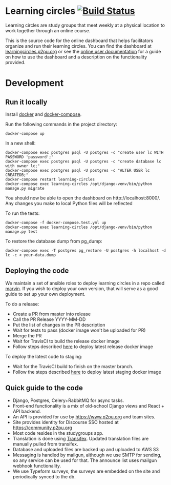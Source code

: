 # Learning circles [![Build Status](https://travis-ci.org/p2pu/learning-circles.svg?branch=master)](https://travis-ci.org/p2pu/learning-circles)

Learning circles are study groups that meet weekly at a physical location to work together through an online course.

This is the source code for the online dashboard that helps facilitators organize and run their learning circles. You can find the dashboard at [learningcircles.p2pu.org](https://learningcircles.p2pu.org/) or see the [online user documentation](https://learning-circles-user-manual.readthedocs.io/en/latest/) for a guide on how to use the dashboard and a description on the functionality provided.

# Development

## Run it locally

Install [docker](https://docs.docker.com/engine/install/) and [docker-compose](https://docs.docker.com/compose/install/).

Run the following commands in the project directory:

```
docker-compose up
```

In a new shell:

```
docker-compose exec postgres psql -U postgres -c "create user lc WITH PASSWORD 'password';"
docker-compose exec postgres psql -U postgres -c "create database lc with owner lc;"
docker-compose exec postgres psql -U postgres -c "ALTER USER lc CREATEDB;"
docker-compose restart learning-circles
docker-compose exec learning-circles /opt/django-venv/bin/python manage.py migrate
```

You should now be able to open the dashboard on http://localhost:8000/. Any changes you make to local Python files will be reflected

To run the tests:

```
docker-compose -f docker-compose.test.yml up
docker-compose exec learning-circles /opt/django-venv/bin/python manage.py test
```

To restore the database dump from pg_dump:
```
docker-compose exec -T postgres pg_restore -U postgres -h localhost -d lc -c < your-data.dump
```

## Deploying the code

We maintain a set of ansible roles to deploy learning circles in a repo called [marvin](https://github.com/p2pu/marvin). If you wish to deploy your own version, that will serve as a good guide to set up your own deployment.

To do a release:

 - Create a PR from master into release
 - Call the PR Release YYYY-MM-DD
 - Put the list of changes in the PR description
 - Wait for tests to pass (docker image won't be uploaded for PR)
 - Merge the PR
 - Wait for TravisCI to build the release docker image
 - Follow steps described [here](https://github.com/p2pu/marvin) to deploy latest release docker image

To deploy the latest code to staging:

 - Wait for the TravisCI build to finish on the master branch.
 - Follow the steps described [here](https://github.com/p2pu/marvin) to deploy latest staging docker image

## Quick guide to the code

- Django, Postgres, Celery+RabbitMQ for async tasks.
- Front-end functionality is a mix of old-school Django views and React + API backend.
- An API is provided for use by https://www.p2pu.org and team sites.
- Site provides identity for Discourse SSO hosted at https://community.p2pu.org
- Most code resides in the studygroups app.
- Translation is done using [Transifex](https://www.transifex.com/p2pu/learning-circles/). Updated translation files are manually pulled from transifex.
- Database and uploaded files are backed up and uploaded to AWS S3
- Messaging is handled by mailgun, although we use SMTP for sending, so any service can be used for that. The announce list uses mailgun webhook functionality.
- We use Typeform surveys, the surveys are embedded on the site and periodically synced to the db.
